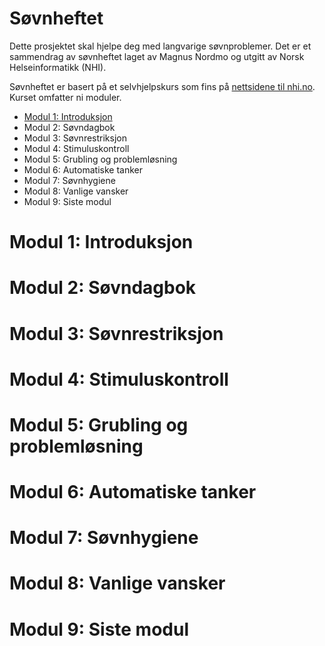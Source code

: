 # Søvnheftet
Dette prosjektet skal hjelpe deg med langvarige søvnproblemer. 
Det er et sammendrag av søvnheftet laget av Magnus Nordmo og utgitt av Norsk Helseinformatikk (NHI).

Søvnheftet er basert på et selvhjelpskurs som fins på [nettsidene til nhi.no](https://nhi.no/psykisk-helse/kognitiv-terapi/langvarige-sovnvansker/langvarige-sovnvansker-selvhjelpskurs/). 
Kurset omfatter ni moduler.

* [Modul 1: Introduksjon](./MODUL-1.md)
* Modul 2: Søvndagbok
* Modul 3: Søvnrestriksjon
* Modul 4: Stimuluskontroll
* Modul 5: Grubling og problemløsning
* Modul 6: Automatiske tanker
* Modul 7: Søvnhygiene
* Modul 8: Vanlige vansker
* Modul 9: Siste modul 

# Modul 1: Introduksjon

# Modul 2: Søvndagbok

# Modul 3: Søvnrestriksjon

# Modul 4: Stimuluskontroll

# Modul 5: Grubling og problemløsning

# Modul 6: Automatiske tanker

# Modul 7: Søvnhygiene

# Modul 8: Vanlige vansker

# Modul 9: Siste modul 
